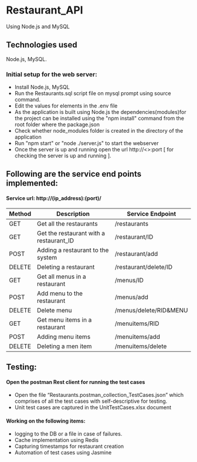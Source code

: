 # Restaurant_API
Using Node.js and MySQL

## Technologies used
Node.js, MySQL.

### Initial setup for the web server:
- Install Node.js, MySQL
- Run the Restaurants.sql script file on mysql prompt using source command.
- Edit the values for elements in the .env file
- As the application is built using Node.js the dependencies(modules)for the project can be installed using the "npm install" command from the root folder where the package.json 
- Check whether node_modules folder is created in the directory of the application
- Run "npm start" or "node ./server.js" to start the webserver
- Once the server is up and running open the url http://<<ipaddress>>:port [ for checking the server is up and running ].
    
## Following are the service end points implemented:
#### Service url: http://(ip_address):(port)/

| Method | Description                             | Service Endpoint       | 
|--------|-----------------------------------------|------------------------| 
| GET    | Get all the restaurants                 | /restaurants           | 
| GET    | Get the restaurant with a restaurant_ID | /restaurant/ID         | 
| POST   | Adding a restaurant to the system       | /restaurant/add        | 
| DELETE | Deleting a restaurant                   | /restaurant/delete/ID  | 
| GET    | Get all menus in a restaurant           | /menus/ID              | 
| POST   | Add menu to the restaurant              | /menus/add             | 
| DELETE | Delete menu                             | /menus/delete/RID&MENU | 
| GET    | Get menu items in a restaurant          | /menuitems/RID         | 
| POST   | Adding menu items                       | /menuitems/add         | 
| DELETE | Deleting a men item                     | /menuitems/delete      | 




## Testing:
#### Open the postman Rest client for running the test cases 
- Open the file “Restaurants.postman_collection_TestCases.json” which comprises of all the test cases with self-descriptive for testing.
- Unit test cases are captured in the UnitTestCases.xlsx document




#### Working on the following items:
- logging to the DB or a file in case of failures.
- Cache implementation using Redis
- Capturing timestamps for restaurant creation
- Automation of test cases using Jasmine


  
  
